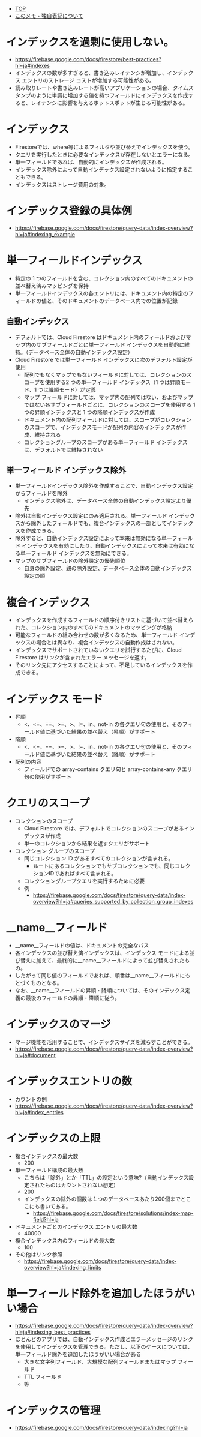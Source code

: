 - [TOP](./README.md)
- [このメモ・独自表記について](../README.md)


# インデックスを過剰に使用しない。
* https://firebase.google.com/docs/firestore/best-practices?hl=ja#indexes
* インデックスの数が多すぎると、書き込みレイテンシが増加し、インデックス エントリのストレージ コストが増加する可能性がある。
* 読み取りレートや書き込みレートが高いアプリケーションの場合、タイムスタンプのように単調に増加する値を持つフィールドにインデックスを作成すると、レイテンシに影響を与えるホットスポットが生じる可能性がある。

# インデックス
* Firestoreでは、where等によるフィルタや並び替えでインデックスを使う。
* クエリを実行したときに必要なインデックスが存在しないとエラーになる。
* 単一フィールドであれば、自動的にインデックスが作成される。
* インデックス除外によって自動インデックス設定されないように指定することもできる。
* インデックスはストレージ費用の対象。

# インデックス登録の具体例
* https://firebase.google.com/docs/firestore/query-data/index-overview?hl=ja#indexing_example

# 単一フィールドインデックス
* 特定の 1 つのフィールドを含む、コレクション内のすべてのドキュメントの並べ替え済みマッピングを保持
* 単一フィールドインデックスの各エントリには、ドキュメント内の特定のフィールドの値と、そのドキュメントのデータベース内での位置が記録
## 自動インデックス
* デフォルトでは、Cloud Firestore はドキュメント内のフィールドおよびマップ内のサブフィールドごとに単一フィールド インデックスを自動的に維持。（データベース全体の自動インデックス設定）
* Cloud Firestore では単一フィールド インデックスに次のデフォルト設定が使用
    * 配列でもなくマップでもないフィールドに対しては、コレクションのスコープを使用する2 つの単一フィールド インデックス（1 つは昇順モード、1 つは降順モード）が定義
    * マップ フィールドに対しては、マップ内の配列ではない、およびマップではない各サブフィールドごとに、コレクションのスコープを使用する 1 つの昇順インデックスと 1 つの降順インデックスが作成
    * ドキュメント内の配列フィールドに対しては、スコープがコレクションのスコープで、インデックスモードが配列の内容のインデックスが作成、維持される
    * コレクショングループのスコープがある単一フィールド インデックスは、デフォルトでは維持されない
## 単一フィールド インデックス除外
* 単一フィールドインデックス除外を作成することで、自動インデックス設定からフィールドを除外
    * インデックス除外は、データベース全体の自動インデックス設定より優先
* 除外は自動インデックス設定にのみ適用される。単一フィールド インデックスから除外したフィールドでも、複合インデックスの一部としてインデックスを作成できる。
* 除外すると、自動インデックス設定によって本来は無効になる単一フィールド インデックスを有効にしたり、自動インデックスによって本来は有効になる単一フィールド インデックスを無効にできる。
* マップのサブフィールドの除外設定の優先順位
    * 自身の除外設定、親の除外設定、データベース全体の自動インデックス設定の順

# 複合インデックス
* インデックスを作成するフィールドの順序付きリストに基づいて並べ替えられた、コレクション内のすべてのドキュメントのマッピングが格納
* 可能なフィールドの組み合わせの数が多くなるため、単一フィールド インデックスの場合とは異なり、複合インデックスの自動作成はされない。
* インデックスでサポートされていないクエリを試行するたびに、Cloud Firestore はリンクが含まれたエラー メッセージを返す。
* そのリンク先にアクセスすることによって、不足しているインデックスを作成できる。

# インデックス モード
* 昇順
    * <、<=、==、>=、>、!=、in、not-in の各クエリ句の使用と、そのフィールド値に基づいた結果の並べ替え（昇順）がサポート
* 降順
    * <、<=、==、>=、>、!=、in、not-in の各クエリ句の使用と、そのフィールド値に基づいた結果の並べ替え（降順）がサポート
* 配列の内容
    * フィールドでの array-contains クエリ句と array-contains-any クエリ句の使用がサポート

# クエリのスコープ
* コレクションのスコープ
    * Cloud Firestore では、デフォルトでコレクションのスコープがあるインデックスが作成
    * 単一のコレクションから結果を返すクエリがサポート
* コレクション グループのスコープ
    * 同じコレクション ID があるすべてのコレクションが含まれる。
        * ルートにあるコレクションでもサブコレクションでも、同じコレクションIDであればすべて含まれる。
    * コレクショングループクエリを実行するために必要
    * 例
        * https://firebase.google.com/docs/firestore/query-data/index-overview?hl=ja#queries_supported_by_collection_group_indexes

# __name__フィールド
* __name__フィールドの値は、ドキュメントの完全なパス
* 各インデックスの並び替え済インデックスは、インデックス モードによる並び替えに加えて、最終的に__name__フィールドによって並び替えされたもの。
* したがって同じ値のフィールドであれば、順番は__name__フィールドにもとづくものとなる。
* なお、__name__フィールドの昇順・降順については、そのインデックス定義の最後のフィールドの昇順・降順に従う。

# インデックスのマージ
* マージ機能を活用することで、インデックスサイズを減らすことができる。
* https://firebase.google.com/docs/firestore/query-data/index-overview?hl=ja#document

# インデックスエントリの数
* カウントの例
* https://firebase.google.com/docs/firestore/query-data/index-overview?hl=ja#index_entries

# インデックスの上限
* 複合インデックスの最大数
    * 200
* 単一フィールド構成の最大数 
    * こちらは「除外」とか「TTL」の設定という意味?（自動インデックス設定されたものはカウントされない想定）
    * 200
    * インデックスの除外の個数は１つのデータベースあたり200個までとここにも書いてある。
        * https://firebase.google.com/docs/firestore/solutions/index-map-field?hl=ja
* ドキュメントごとのインデックス エントリの最大数
    * 40000
* 複合インデックス内のフィールドの最大数
    * 100
* その他はリンク参照
    * https://firebase.google.com/docs/firestore/query-data/index-overview?hl=ja#indexing_limits

# 単一フィールド除外を追加したほうがいい場合
* https://firebase.google.com/docs/firestore/query-data/index-overview?hl=ja#indexing_best_practices
* ほとんどのアプリでは、自動インデックス作成とエラーメッセージのリンクを使用してインデックスを管理できる。ただし、以下のケースについては、単一フィールド除外を追加したほうがいい場合がある
    * 大きな文字列フィールド、大規模な配列フィールドまたはマップ フィールド
    * TTL フィールド
    * 等

# インデックスの管理
* https://firebase.google.com/docs/firestore/query-data/indexing?hl=ja

